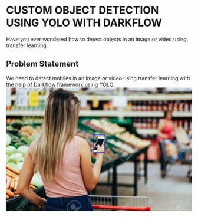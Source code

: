 # CUSTOM OBJECT DETECTION USING YOLO WITH DARKFLOW

Have you ever wondered how to detect objects in an image or video using transfer learning. 

## Problem Statement

We need to detect mobiles in an image or video using transfer learning with the help of Darkflow framework using YOLO.
![objectdetection](mobiles.png)
